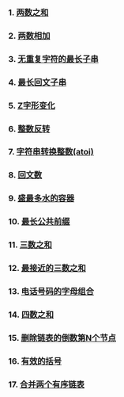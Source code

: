 ### 1. [两数之和](algorithm/两数之和.md)
### 2. [两数相加](algorithm/两数相加.md)
### 3. [无重复字符的最长子串](algorithm/无重复字符的最长子串.md)
### 4. [最长回文子串](algorithm/最长回文子串.md)
### 5. [Z字形变化](algorithm/Z字形变化.md)
### 6. [整数反转](algorithm/整数反转.md)
### 7. [字符串转换整数(atoi)](algorithm/字符串转换整数(atoi).md)
### 8. [回文数](algorithm/回文数.md)
### 9. [盛最多水的容器](algorithm/盛最多水的容器.md)
### 10. [最长公共前缀](algorithm/最长公共前缀.md)
### 11. [三数之和](algorithm/三数之和.md)
### 12. [最接近的三数之和](algorithm/最接近的三数之和.md)
### 13. [电话号码的字母组合](algorithm/电话号码的字母组合.md)
### 14. [四数之和](algorithm/四数之和.md)
### 15. [删除链表的倒数第N个节点](algorithm/删除链表的倒数第N个节点.md)
### 16. [有效的括号](algorithm/有效的括号.md)
### 17. [合并两个有序链表](algorithm/合并两个有序链表.md)